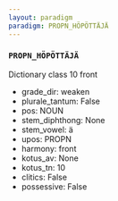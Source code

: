 ```yaml
---
layout: paradigm
paradigm: PROPN_HÖPÖTTÄJÄ
---
```

### ` PROPN_HÖPÖTTÄJÄ `

Dictionary class 10 front
* grade_dir: weaken
* plurale_tantum: False
* pos: NOUN
* stem_diphthong: None
* stem_vowel: ä
* upos: PROPN
* harmony: front
* kotus_av: None
* kotus_tn: 10
* clitics: False
* possessive: False

